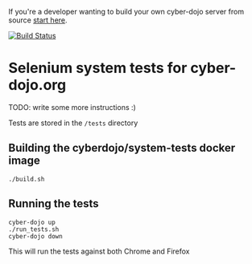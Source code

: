 
If you're a developer wanting to build your own cyber-dojo server from source [start here](https://github.com/cyber-dojo/cyber-dojo/tree/master/dev).

[![Build Status](https://travis-ci.org/cyber-dojo/system-tests.svg?branch=master)](https://travis-ci.org/cyber-dojo/system-tests)

# Selenium system tests for cyber-dojo.org

TODO: write some more instructions :)

Tests are stored in the ```/tests``` directory

## Building the cyberdojo/system-tests docker image

```
./build.sh
```

## Running the tests

```
cyber-dojo up
./run_tests.sh
cyber-dojo down
```
This will run the tests against both Chrome and Firefox
